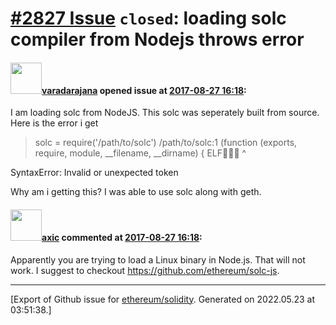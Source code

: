 # [\#2827 Issue](https://github.com/ethereum/solidity/issues/2827) `closed`: loading solc compiler from Nodejs throws error

#### <img src="https://avatars.githubusercontent.com/u/8947444?v=4" width="50">[varadarajana](https://github.com/varadarajana) opened issue at [2017-08-27 16:18](https://github.com/ethereum/solidity/issues/2827):

I am loading solc from NodeJS. This solc was seperately built from source. Here is the error i get

> solc = require('/path/to/solc')
/path/to/solc:1
(function (exports, require, module, __filename, __dirname) { ELF
                                                              ^

SyntaxError: Invalid or unexpected token

Why am i getting this? I was able to use solc along with geth.

#### <img src="https://avatars.githubusercontent.com/u/20340?v=4" width="50">[axic](https://github.com/axic) commented at [2017-08-27 16:18](https://github.com/ethereum/solidity/issues/2827#issuecomment-325216193):

Apparently you are trying to load a Linux binary in Node.js. That will not work. I suggest to checkout https://github.com/ethereum/solc-js.


-------------------------------------------------------------------------------



[Export of Github issue for [ethereum/solidity](https://github.com/ethereum/solidity). Generated on 2022.05.23 at 03:51:38.]
